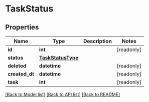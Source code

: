 # TaskStatus


## Properties
Name | Type | Description | Notes
------------ | ------------- | ------------- | -------------
**id** | **int** |  | [readonly] 
**status** | [**TaskStatusType**](TaskStatusType.md) |  | 
**deleted** | **datetime** |  | [readonly] 
**created_dt** | **datetime** |  | [readonly] 
**task** | **int** |  | [readonly] 

[[Back to Model list]](../README.md#documentation-for-models) [[Back to API list]](../README.md#documentation-for-api-endpoints) [[Back to README]](../README.md)


